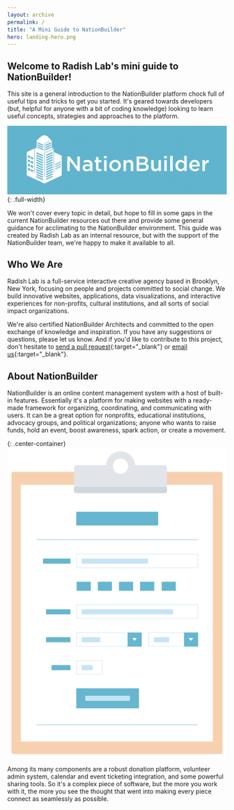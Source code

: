 ```yaml
---
layout: archive
permalink: /
title: "A Mini Guide to NationBuilder"
hero: landing-hero.png
---
```


## Welcome to Radish Lab's mini guide to NationBuilder!

This site is a general introduction to the NationBuilder platform chock full of useful tips and tricks to get you started. It's geared towards developers (but, helpful for anyone with a bit of coding knowledge) looking to learn useful concepts, strategies and approaches to the platform.

![NationBuilder logotype](images/nationbuilder-logotype.jpg){: .full-width}

We won't cover every topic in detail, but hope to fill in some gaps in the current NationBuilder resources out there and provide some general guidance for acclimating to the NationBuilder environment. This guide was created by Radish Lab as an internal resource, but with the support of the NationBuilder team, we're happy to make it available to all.

## Who We Are

Radish Lab is a full-service interactive creative agency based in Brooklyn, New York, focusing on people and projects committed to social change. We build innovative websites, applications, data visualizations, and interactive experiences for non-profits, cultural institutions, and all sorts of social impact organizations.

We're also certified NationBuilder Architects and committed to the open exchange of knowledge and inspiration. If you have any suggestions or questions, please let us know. And if you'd like to contribute to this project, don't hesitate to [send a pull request](https://github.com/RadishLab/nationbuilder-guide){:target="_blank"} or [email us](mailto:nationbuilder-guide@radishlab.com){:target="_blank"}.

## About NationBuilder

NationBuilder is an online content management system with a host of built-in features. Essentially it's a platform for making websites with a ready-made framework for organizing, coordinating, and communicating with users. It can be a great option for nonprofits, educational institutions, advocacy groups, and political organizations; anyone who wants to raise funds, hold an event, boost awareness, spark action, or create a movement.

{: .center-container}
![signup form](images/signup.png)

Among its many components are a robust donation platform, volunteer admin system, calendar and event ticketing integration, and some powerful sharing tools. So it's a complex piece of software, but the more you work with it, the more you see the thought that went into making every piece connect as seamlessly as possible.
